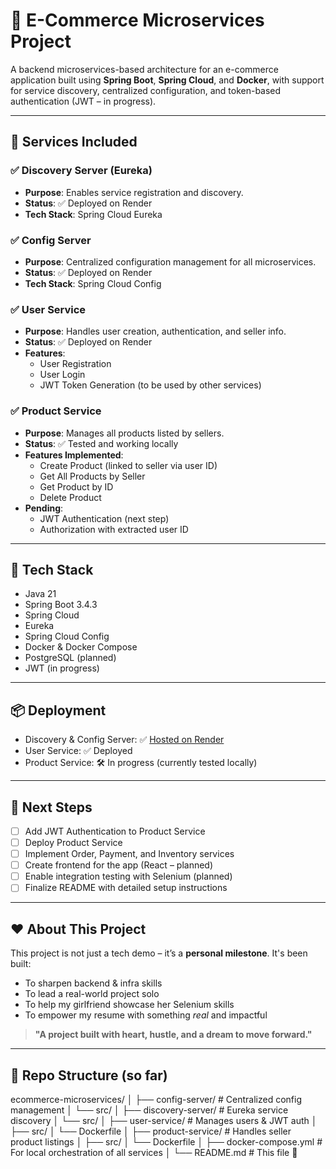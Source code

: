 # 🛒 E-Commerce Microservices Project

A backend microservices-based architecture for an e-commerce application built using **Spring Boot**, **Spring Cloud**, and **Docker**, with support for service discovery, centralized configuration, and token-based authentication (JWT – in progress).

---

## 🧩 Services Included

### ✅ Discovery Server (Eureka)
- **Purpose**: Enables service registration and discovery.
- **Status**: ✅ Deployed on Render
- **Tech Stack**: Spring Cloud Eureka

### ✅ Config Server
- **Purpose**: Centralized configuration management for all microservices.
- **Status**: ✅ Deployed on Render
- **Tech Stack**: Spring Cloud Config

### ✅ User Service
- **Purpose**: Handles user creation, authentication, and seller info.
- **Status**: ✅ Deployed on Render
- **Features**:
  - User Registration
  - User Login
  - JWT Token Generation (to be used by other services)

### ✅ Product Service
- **Purpose**: Manages all products listed by sellers.
- **Status**: ✅ Tested and working locally
- **Features Implemented**:
  - Create Product (linked to seller via user ID)
  - Get All Products by Seller
  - Get Product by ID
  - Delete Product
- **Pending**:
  - JWT Authentication (next step)
  - Authorization with extracted user ID

---

## 🔧 Tech Stack

- Java 21
- Spring Boot 3.4.3
- Spring Cloud
- Eureka
- Spring Cloud Config
- Docker & Docker Compose
- PostgreSQL (planned)
- JWT (in progress)

---

## 📦 Deployment

- Discovery & Config Server: ✅ [Hosted on Render](https://render.com/)
- User Service: ✅ Deployed
- Product Service: 🛠️ In progress (currently tested locally)

---

## 🚧 Next Steps

- [ ] Add JWT Authentication to Product Service
- [ ] Deploy Product Service
- [ ] Implement Order, Payment, and Inventory services
- [ ] Create frontend for the app (React – planned)
- [ ] Enable integration testing with Selenium (planned)
- [ ] Finalize README with detailed setup instructions

---

## ❤️ About This Project

This project is not just a tech demo – it’s a **personal milestone**. It's been built:
- To sharpen backend & infra skills
- To lead a real-world project solo
- To help my girlfriend showcase her Selenium skills
- To empower my resume with something *real* and impactful

> **"A project built with heart, hustle, and a dream to move forward."**

---

## 📁 Repo Structure (so far)
ecommerce-microservices/ 
│ 
├── config-server/ # Centralized config management 
    │ 
    └── src/ 
│ 
├── discovery-server/ # Eureka service discovery 
    │ 
    └── src/ 
│ 
├── user-service/ # Manages users & JWT auth 
    │ 
    ├── src/ 
    │ 
    └── Dockerfile 
│ 
├── product-service/ # Handles seller product listings 
    │ 
    ├── src/ 
    │ 
    └── Dockerfile 
│ 
├── docker-compose.yml # For local orchestration of all services 
│ 
└── README.md # This file 👋
